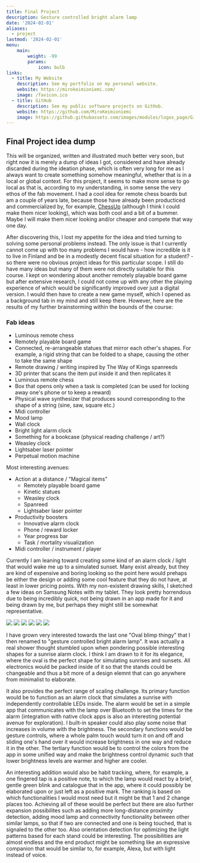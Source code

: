 ```yaml
---
title: Final Project
description: Gesture controlled bright alarm lamp
date: '2024-02-01'
aliases:
  - project
lastmod: '2024-02-01'
menu:
    main: 
        weight: -99
        params:
            icon: bulb
links:
  - title: My Website
    description: See my portfolio on my personal website.
    website: https://mirokeimioniemi.com/
    image: /favicon.ico
  - title: GitHub
    description: See my public software projects on GitHub.
    website: https://github.com/MiroKeimioniemi
    image: https://github.githubassets.com/images/modules/logos_page/GitHub-Mark.png
---
```


## Final Project idea dump

This will be organized, written and illustrated much better very soon, but right now it is merely a dump of ideas I got, considered and have already discarded during the ideation phase, which is often very long for me as I always want to create something somehow meaningful, whether that is in a local or global context. For this project, it seems to make more sense to go local as that is, according to my understanding, in some sense the very ethos of the fab movement. I had a cool idea for remote chess boards but am a couple of years late, because those have already been producticed and commercialized by, for example, [ChessUp](https://playchessup.com/en-eu) (although I think I could make them nicer looking), which was both cool and a bit of a bummer. Maybe I will make them nicer looking and/or cheaper and compete that way one day.

After discovering this, I lost my appetite for the idea and tried turning to solving some personal problems instead. The only issue is that I currently cannot come up with too many problems I would have - how incredible is it to live in Finland and be in a modestly decent fiscal situation for a student? - so there were no obvious project ideas for this particular scope. I still do have many ideas but many of them were not directly suitable for this course. I kept on wondering about another remotely playable board game but after extensive research, I could not come up with any other the playing experience of which would be significantly improved over just a digital version. I would then have to create a new game myself, which I opened as a background tab in my mind and still keep there. However, here are the results of my further brainstorming within the bounds of the course:

### Fab ideas
- Luminous remote chess
- Remotely playable board game
- Connected, re-arrangeable statues that mirror each other's shapes. For example, a rigid string that can be folded to a shape, causing the other to take the same shape
- Remote drawing / writing inspired by The Way of Kings spanreeds
- 3D printer that scans the item put inside it and then replicates it
- Luminous remote chess
- Box that opens only when a task is completed (can be used for locking away one's phone or to keep a reward)
- Physical wave synthesizer that produces sound corresponding to the shape of a string (sine, saw, square etc.)
- Midi controller
- Mood lamp
- Wall clock
- Bright light alarm clock
- Something for a bookcase (physical reading challenge / art?)
- Weasley clock
- Lightsaber laser pointer
- Perpetual motion machine

Most interesting avenues:

- Action at a distance / "Magical items”
    - Remotely playable board game
    - Kinetic statues
    - Weasley clock
    - Spanreed
    - Lightsaber laser pointer
- Productivity boosters
    - Innovative alarm clock
    - Phone / reward locker
    - Year progress bar
    - Task / mortality visualization
- Midi controller / instrument / player

Currently I am leaning toward creating some kind of an alarm clock / light that would wake me up to a simulated sunset. Many exist already, but they are kind of expensive and boring looking so the point here would prehaps be either the design or adding some cool feature that they do not have, at least in lower pricing points. With my non-existent drawing skills, I sketched a few ideas on Samsung Notes with my tablet. They look pretty horrendous due to being incredibly quick, not being drawn in an app made for it and being drawn by me, but perhaps they might still be somewhat representative.

![](sketch-1.webp)
![](sketch-2.webp)
![](sketch-3.webp)
![](sketch-4.webp)
![](sketch-5.webp)
![](sketch-6.webp)

I have grown very interested towards the last one "Oval blimp thingy" that I then renamed to "gesture controlled bright alarm lamp". It was actually a real shower thought stumbled upon when pondering possible interesting shapes for a sunrise alarm clock. I think I am drawn to it for its elegance, where the oval is the perfect shape for simulating sunrises and sunsets. All electronics would be packed inside of it so that the stands could be changeable and thus a bit more of a design elemnt that can go anywhere from minimalist to elaborate. 

It also provides the perfect range of scaling challenge. Its primary function would be to function as an alarm clock that simulates a sunrise with independently controllable LEDs inside. The alarm would be set in a simple app that communicates with the lamp over Bluetooth to set the times for the alarm (integration with native clock apps is also an interesting potential avenue for exploration). I built-in speaker could also play some noise that increases in volume with the brightness. The secondary functions would be gesture controls, where a whole palm touch would turn it on and off and sliding one's hand over it would increase brightness in one way and reduce it in the other. The tertiary function would be to control the colors from the app in some unified way and make the brightness control dynamic such that lower brightness levels are warmer and higher are cooler.

An interesting addition would also be habit tracking, where, for example, a one fingered tap is a positive note, to which the lamp would react by a brief, gentle green blink and catalogue that in the app, where it could possibly be elaborated upon or just left as a positive mark. The ranking is based on which functionalities I would most need but it might be that 1 and 2 change places too. Achieving all of these would be perfect but there are also further expansion possibilites such as adding more long-distance proximity detection, adding mood lamp and connectivity functionality between other similar lamps, so that if two are connected and one is being touched, that is signaled to the other too. Also orientation detection for optimizing the light patterns based for each stand could be interesting. The possibilities are almost endless and the end product might be something like an expressive companion that would be similar to, for example, Alexa, but with light instead of voice.





